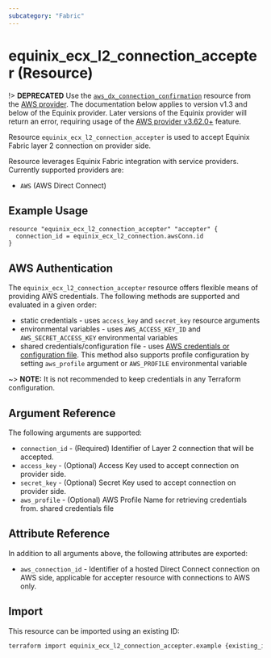 ```yaml
---
subcategory: "Fabric"
---
```


# equinix_ecx_l2_connection_accepter (Resource)

!> **DEPRECATED** Use the [`aws_dx_connection_confirmation`](https://registry.terraform.io/providers/hashicorp/aws/latest/docs/resources/dx_connection_confirmation)
resource from the [AWS provider](https://registry.terraform.io/providers/hashicorp/aws/latest/docs).
The documentation below applies to version v1.3 and below of the Equinix provider. Later versions
of the Equinix provider will return an error, requiring usage of the
[AWS provider v3.62.0+](https://github.com/hashicorp/terraform-provider-aws/blob/v3.62.0/CHANGELOG.md#3620-october-08-2021) feature.

Resource `equinix_ecx_l2_connection_accepter` is used to accept Equinix Fabric layer 2 connection
on provider side.

Resource leverages Equinix Fabric integration with service providers. Currently supported providers
are:

* `AWS` (AWS Direct Connect)

## Example Usage

```hcl
resource "equinix_ecx_l2_connection_accepter" "accepter" {
  connection_id = equinix_ecx_l2_connection.awsConn.id
}
```

## AWS Authentication

The `equinix_ecx_l2_connection_accepter` resource offers flexible means of providing
AWS credentials. The following methods are supported and evaluated in a given order:

* static credentials - uses `access_key` and `secret_key` resource arguments
* environmental variables - uses `AWS_ACCESS_KEY_ID` and `AWS_SECRET_ACCESS_KEY`
 environmental variables
* shared credentials/configuration file - uses [AWS credentials or configuration
file](https://docs.aws.amazon.com/cli/latest/userguide/cli-configure-files.html).
This method also supports profile configuration by setting `aws_profile`
argument or `AWS_PROFILE` environmental variable

~> **NOTE:** It is not recommended to keep credentials in any Terraform configuration.

## Argument Reference

The following arguments are supported:

* `connection_id` - (Required) Identifier of Layer 2 connection that will be accepted.
* `access_key` - (Optional) Access Key used to accept connection on provider side.
* `secret_key` - (Optional) Secret Key used to accept connection on provider side.
* `aws_profile` - (Optional) AWS Profile Name for retrieving credentials from.
 shared credentials file

## Attribute Reference

In addition to all arguments above, the following attributes are exported:

* `aws_connection_id` - Identifier of a hosted Direct Connect connection on AWS side,
applicable for accepter resource with connections to AWS only.

## Import

This resource can be imported using an existing ID:

```sh
terraform import equinix_ecx_l2_connection_accepter.example {existing_id}
```
